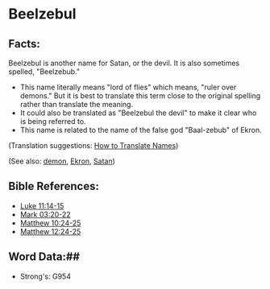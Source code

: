 # Beelzebul #

## Facts: ##

Beelzebul is another name for Satan, or the devil. It is also sometimes spelled, "Beelzebub."

 * This name literally means "lord of flies" which means, "ruler over demons." But it is best to translate this term close to the original spelling rather than translate the meaning.
 * It could also be translated as "Beelzebul the devil" to make it clear who is being referred to.
 * This name is related to the name of the false god "Baal-zebub" of Ekron.

(Translation suggestions: [How to Translate Names](rc://en/ta/man/translate/translate-names))

(See also: [demon](../kt/demon.md), [Ekron](../other/ekron.md), [Satan](../kt/satan.md))

## Bible References: ##

* [Luke 11:14-15](rc://en/tn/help/luk/11/14)
* [Mark 03:20-22](rc://en/tn/help/mrk/03/20)
* [Matthew 10:24-25](rc://en/tn/help/mat/10/24)
* [Matthew 12:24-25](rc://en/tn/help/mat/12/24)

## Word Data:##

* Strong's: G954

